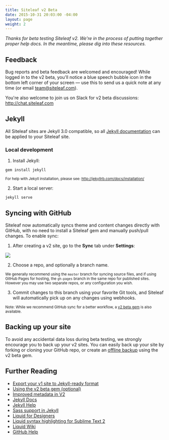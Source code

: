 ```yaml
---
title: Siteleaf v2 Beta
date: 2015-10-31 20:03:00 -04:00
layout: page
weight: 2
---
```


_Thanks for beta testing Siteleaf v2. We're in the process of putting together proper help docs. In the meantime, please dig into these resources._

## Feedback

Bug reports and beta feedback are welcomed and encouraged! While logged in to the v2 beta, you'll notice a blue speech bubble icon in the bottom left corner of your screen — use this to send us a quick note at any time (or email <team@siteleaf.com>).

You're also welcome to join us on Slack for v2 beta discussions: <http://chat.siteleaf.com>

## Jekyll

All Siteleaf sites are Jekyll 3.0 compatible, so all [Jekyll documentation](http://jekyllrb.com/docs/home/) can be applied to your Siteleaf site.

### Local development

1) Install Jekyll:
```
gem install jekyll
```

<small>For help with Jekyll installation, please see: <http://jekyllrb.com/docs/installation/></small>

2) Start a local server:
```
jekyll serve
```

## Syncing with GitHub

Siteleaf now automatically syncs theme and content changes directly with GitHub, with no need to install a Siteleaf gem and manually push/pull changes. To enable sync:

1) After creating a v2 site, go to the **Sync** tab under **Settings**:

![](http://drp.mk/i/FvgLjssgFN.png)

2) Choose a repo, and optionally a branch name.

<small>We generally recommend using the `master` branch for syncing source files, and if using GitHub Pages for hosting, the `gh-pages` branch in the same repo for published sites. However you may use two separate repos, or any configuration you wish.</small>

3) Commit changes to this branch using your favorite Git tools, and Siteleaf will automatically pick up on any changes using webhooks.

<small>Note: While we recommend GitHub sync for a better workflow, a [v2 beta gem](/help/v2/gem) is also available.</small>

## Backing up your site

To avoid any accidental data loss during beta testing, we strongly encourage you to back up your v2 sites. You can easily back up your site by forking or cloning your GitHub repo, or create an [offline backup](/help/v2/gem#backup) using the v2 beta gem.

## Further Reading

- [Export your v1 site to Jekyll-ready format](/getting-started/export-v1)
- [Using the v2 beta gem (optional)](/getting-started/v2-gem)
- [Improved metadata in V2](/getting-started/improved-metadata-in-v2)
- [Jekyll Docs](http://jekyllrb.com/docs/home/)
- [Jekyll Help](https://talk.jekyllrb.com)
- [Sass support in Jekyll](http://jekyllrb.com/docs/assets/#sassscss)
- [Liquid for Designers](https://github.com/Shopify/liquid/wiki/Liquid-for-Designers)
- [Liquid syntax highlighting for Sublime Text 2](https://bitbucket.org/granteagon/shopify-liquid/src/ccb7a8040615/README.rst)
- [Liquid Wiki](http://wiki.shopify.com/Liquid)
- [GitHub Help](https://help.github.com)
